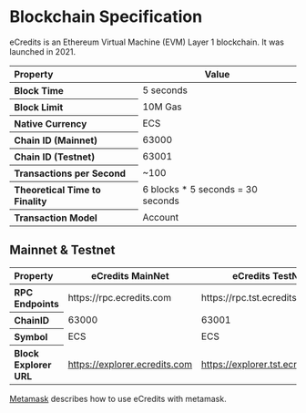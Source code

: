 # Blockchain Specification

eCredits is an Ethereum Virtual Machine (EVM) Layer 1 blockchain. It was launched in 2021. 

<table>
<thead>
<tr><th align="left">Property</th><th>Value</th></tr>
</thead>
<tbody>
<tr><th align="left">Block Time</th><td>5 seconds</td></tr>
<tr><th align="left">Block Limit</th><td>10M Gas</td></tr>
<tr><th align="left">Native Currency</th><td>ECS</td></tr>
<tr><th align="left">Chain ID (Mainnet)</th><td>63000</td></tr>
<tr><th align="left">Chain ID (Testnet)</th><td>63001</td></tr>
<tr><th align="left">Transactions per Second</th><td>~100</td></tr>
<tr><th align="left">Theoretical Time to Finality</th><td>6 blocks * 5 seconds = 30 seconds</td></tr>
<tr><th align="left">Transaction Model</th><td>Account</td></tr>
</tbody>
</table>

## Mainnet & Testnet

<table>
<thead>
<tr><th align="left">Property</th><th>eCredits MainNet</th><th>eCredits TestNet</th></tr>
</thead>
<tbody>
<tr><th align="left">RPC Endpoints</th><td>https://rpc.ecredits.com</td><td>https://rpc.tst.ecredits.com</td></tr>
<tr><th align="left">ChainID</th><td>63000</td><td>63001</td></tr>
<tr><th align="left">Symbol</th><td>ECS</td><td>ECS</td></tr>
<tr><th align="left">Block Explorer URL</th><td><a href="https://explorer.ecredits.com">https://explorer.ecredits.com</a></td><td><a href="https://explorer.tst.ecredits.com">https://explorer.tst.ecredits.com</a></td></tr>
</tbody>
</table>

[Metamask](/docs/tools/metamask) describes how to use eCredits with metamask.